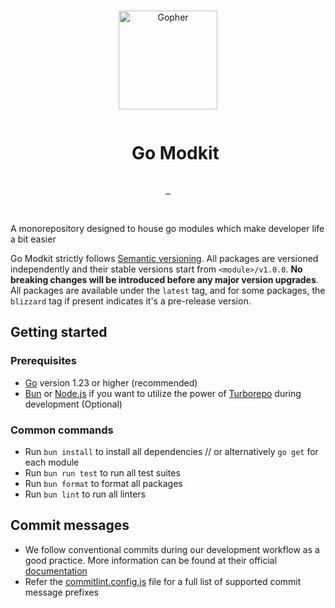 <br/>

<p align="center">
  <img src="https://github.com/user-attachments/assets/2ceb1e71-6b8e-4a4a-bf91-b0d303baea28" width="158" height="158" alt="Gopher"/>
</p>

<div id="user-content-toc" align="center">
  <ul>
    <summary><h1 style="display: inline-block;">Go Modkit</h1></summary>
  </ul>
</div>

<p align="center">
  <a aria-label="License" href="https://github.com/akalanka47000/go-modkit/blob/main/LICENSE">
    <img alt="" src="https://img.shields.io/badge/License-MIT-yellow.svg">
  </a>
   <a aria-label="License" href="https://turborepo.com">
    <img alt="" src="https://img.shields.io/badge/Maintained%20with-Turbo-f700ff.svg?style=flat-square">
  </a>
  <a aria-label="CI Release" href="https://github.com/akalanka47000/go-modkit/actions/workflows/tests.yml">
    <img alt="" src="https://github.com/akalanka47000/go-modkit/actions/workflows/tests.yml/badge.svg">
  </a>
</p>

<br/>

A monorepository designed to house go modules which make developer life a bit easier

Go Modkit strictly follows [Semantic versioning](https://semver.org). All packages are versioned independently and their stable versions start from `<module>/v1.0.0`. **No breaking changes will be introduced before any major version upgrades**. All packages are available under the `latest` tag, and for some packages, the `blizzard` tag if present indicates it's a pre-release version.


## Getting started

### Prerequisites

- [Go](https://golang.org/doc/install) version 1.23 or higher (recommended)
- [Bun](https://bun.sh/docs/installation) or [Node.js](https://nodejs.org/en/download/) if you want to utilize the power of [Turborepo](https://turbo.build/repo/docs) during development (Optional)

### Common commands

- Run `bun install` to install all dependencies // or alternatively `go get` for each module
- Run `bun run test` to run all test suites
- Run `bun format` to format all packages
- Run `bun lint` to run all linters

## Commit messages

- We follow conventional commits during our development workflow as a good practice. More information can be found at their official [documentation](https://www.conventionalcommits.org/en/v1.0.0-beta.4/#examples)
- Refer the [commitlint.config.js](https://github.com/akalanka47000/go-modkit/blob/main/commitlint.config.js) file for a full list of supported commit message prefixes
